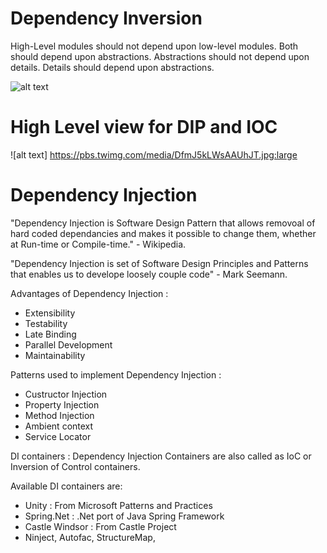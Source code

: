 # Dependency Inversion

High-Level modules should not depend upon low-level modules. Both should depend upon abstractions. Abstractions should not depend upon details. Details should depend upon abstractions.

![alt text](https://www.codeproject.com/script/Membership/Uploads/3723168/DIP3.jpg)

# High Level view for DIP and IOC

![alt text] https://pbs.twimg.com/media/DfmJ5kLWsAAUhJT.jpg:large

# Dependency Injection

"Dependency Injection is Software Design Pattern that allows removoal of hard coded dependancies and makes it possible to change them, whether at Run-time or Compile-time." - Wikipedia.

"Dependency Injection is set of Software Design Principles and Patterns that enables us to develope loosely couple code" - Mark Seemann.

Advantages of Dependency Injection :
- Extensibility
- Testability
- Late Binding
- Parallel Development
- Maintainability 

Patterns used to implement Dependency Injection :
- Custructor Injection
- Property Injection
- Method Injection
- Ambient context
- Service Locator

DI containers :
Dependency Injection Containers are also called as IoC or Inversion of Control containers.

Available DI containers are:
- Unity : From Microsoft Patterns and Practices
- Spring.Net : .Net port of Java Spring Framework
- Castle Windsor : From Castle Project
- Ninject, Autofac, StructureMap, 


